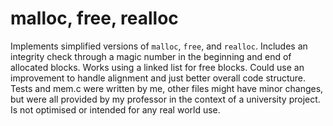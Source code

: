 
# malloc, free, realloc

Implements simplified versions of `malloc`, `free`, and `realloc`. Includes an integrity check through a magic number in the beginning and end of allocated blocks. Works using a linked list for free blocks.
Could use an improvement to handle alignment and just better overall code structure.
Tests and mem.c were written by me, other files might have minor changes, but were all provided by my professor in the context of a university project.
Is not optimised or intended for any real world use.
